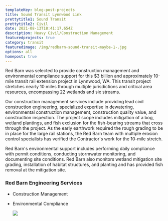 ```yaml
---
templateKey: blog-post-projects
title: Sound Transit Lynnwood Link
prettytitle1: Sound Transit
prettytitle2: Civil
date: 2021-08-13T18:41:17.654Z
description: Heavy Civil/Construction Management
featuredprojects: true
category: transit
featuredimage: /img/redbarn-sound-transit-maybe-1-.jpg
options: all
homepost: true
---
```

Red Barn was selected to provide construction management and environmental compliance support for this $3 billion and approximately 10-mile transit rail extension project in Lynnwood, WA. This transit project stretches nearly 10 miles through multiple jurisdictions and critical area resources, encompassing 22 wetlands and six streams.

Our construction management services include providing lead civil construction engineering, specialized expertise in dewatering, environmental construction management, construction quality value, and construction inspection. The project scope includes mitigation of a bog, wetland plantings, and fish exclusion for the fish-bearing streams that cross through the project. As the early earthwork required the rough grading to be in place for the large rail stations, the Red Barn team with multiple erosion control specialists has verified the Contractor's work for the 10-mile stretch.

Red Barn's environmental support includes performing daily compliance with permit conditions, conducting stormwater monitoring, and documenting site conditions. Red Barn also monitors wetland mitigation site grading, installation of habitat structures, and planting and has provided fish removal at the mitigation site.

### Red Barn Engineering Services

* Construction Management
* Environmental Compliance

  ![](/img/lynnwoodlink-expansion-mountlake-terrace-station-aerial-201908.jpg)